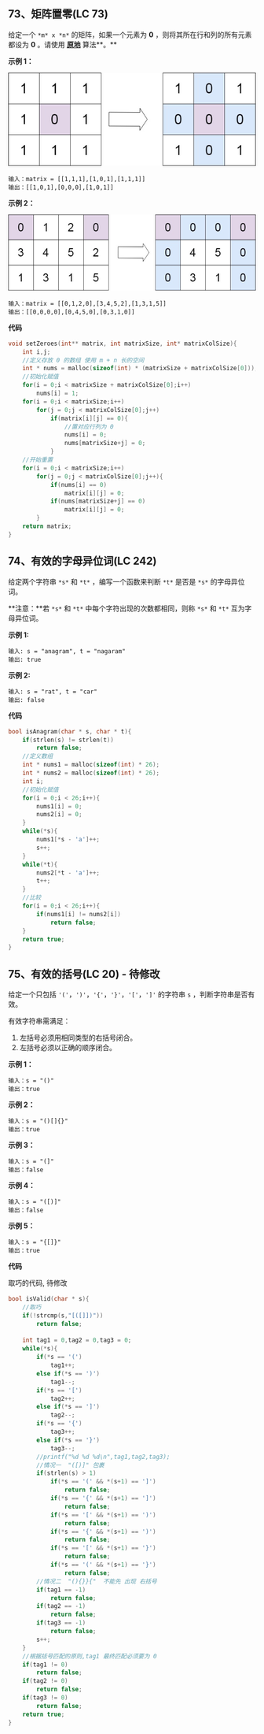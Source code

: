 ## 73、矩阵置零(LC 73)

给定一个 `*m* x *n*` 的矩阵，如果一个元素为 **0** ，则将其所在行和列的所有元素都设为 **0** 。请使用 **[原地](http://baike.baidu.com/item/原地算法)** 算法**。**



**示例 1：**

![img](img/mat1-16413625366441.jpg)

```
输入：matrix = [[1,1,1],[1,0,1],[1,1,1]]
输出：[[1,0,1],[0,0,0],[1,0,1]]
```

**示例 2：**

![img](img/mat2-16413625366453.jpg)

```
输入：matrix = [[0,1,2,0],[3,4,5,2],[1,3,1,5]]
输出：[[0,0,0,0],[0,4,5,0],[0,3,1,0]]
```

 **代码**

```c
void setZeroes(int** matrix, int matrixSize, int* matrixColSize){
    int i,j;
    //定义存放 0 的数组 使用 m + n 长的空间
    int * nums = malloc(sizeof(int) * (matrixSize + matrixColSize[0]));
    //初始化赋值
    for(i = 0;i < matrixSize + matrixColSize[0];i++)
        nums[i] = 1;
    for(i = 0;i < matrixSize;i++)
        for(j = 0;j < matrixColSize[0];j++)
            if(matrix[i][j] == 0){
                //置对应行列为 0 
                nums[i] = 0;
                nums[matrixSize+j] = 0;
            }
    //开始重置
    for(i = 0;i < matrixSize;i++)
        for(j = 0;j < matrixColSize[0];j++){
            if(nums[i] == 0)
                matrix[i][j] = 0;
            if(nums[matrixSize+j] == 0)
                matrix[i][j] = 0;
        }
    return matrix;
}
```



## 74、有效的字母异位词(LC 242)

给定两个字符串 `*s*` 和 `*t*` ，编写一个函数来判断 `*t*` 是否是 `*s*` 的字母异位词。

**注意：**若 `*s*` 和 `*t*` 中每个字符出现的次数都相同，则称 `*s*` 和 `*t*` 互为字母异位词。

 

**示例 1:**

```
输入: s = "anagram", t = "nagaram"
输出: true
```

**示例 2:**

```
输入: s = "rat", t = "car"
输出: false
```

 **代码**

```c
bool isAnagram(char * s, char * t){
    if(strlen(s) != strlen(t))
        return false;
    //定义数组
    int * nums1 = malloc(sizeof(int) * 26);
    int * nums2 = malloc(sizeof(int) * 26);
    int i;
    //初始化赋值
    for(i = 0;i < 26;i++){
        nums1[i] = 0;
        nums2[i] = 0;
    }
    while(*s){
        nums1[*s - 'a']++;
        s++;
    }
    while(*t){
        nums2[*t - 'a']++;
        t++;
    }
    //比较
    for(i = 0;i < 26;i++){
        if(nums1[i] != nums2[i])
            return false;
    }
    return true;
}
```



## 75、有效的括号(LC 20)	-   待修改 

给定一个只包括 `'('`，`')'`，`'{'`，`'}'`，`'['`，`']'` 的字符串 `s` ，判断字符串是否有效。

有效字符串需满足：

1. 左括号必须用相同类型的右括号闭合。
2. 左括号必须以正确的顺序闭合。

 

**示例 1：**

```
输入：s = "()"
输出：true
```

**示例 2：**

```
输入：s = "()[]{}"
输出：true
```

**示例 3：**

```
输入：s = "(]"
输出：false
```

**示例 4：**

```
输入：s = "([)]"
输出：false
```

**示例 5：**

```
输入：s = "{[]}"
输出：true
```

**代码**

取巧的代码, 待修改

```c
bool isValid(char * s){
    //取巧
    if(!strcmp(s,"[([]])"))
        return false;

    int tag1 = 0,tag2 = 0,tag3 = 0;
    while(*s){
        if(*s == '(')
            tag1++;
        else if(*s == ')')
            tag1--;
        if(*s == '[')
            tag2++;
        else if(*s == ']')
            tag2--;
        if(*s == '{')
            tag3++;
        else if(*s == '}')
            tag3--;
        //printf("%d %d %d\n",tag1,tag2,tag3);
        //情况一  "([)]" 包裹
        if(strlen(s) > 1)
            if(*s == '(' && *(s+1) == ']')
                return false;
            if(*s == '{' && *(s+1) == ']')
                return false;
            if(*s == '[' && *(s+1) == ')')
                return false;
            if(*s == '{' && *(s+1) == ')')
                return false;
            if(*s == '[' && *(s+1) == '}')
                return false;
            if(*s == '(' && *(s+1) == '}')
                return false;
        //情况二  "(){}}{"  不能先 出现 右括号
        if(tag1 == -1)
            return false;
        if(tag2 == -1)
            return false;
        if(tag3 == -1)
            return false;
        s++;
    }
    //根据括号匹配的原则,tag1 最终匹配必须要为 0 
    if(tag1 != 0)
        return false;
    if(tag2 != 0)
        return false;
    if(tag3 != 0)
        return false;
    return true;
}
```

